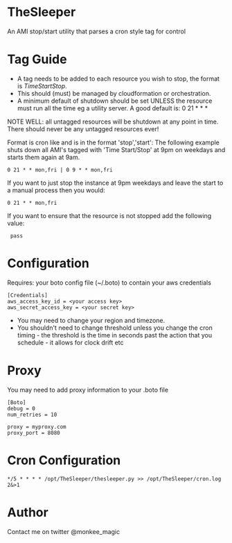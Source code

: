 TheSleeper
==========

An AMI stop/start utility that parses a cron style tag for control


Tag Guide
==========
 + A tag needs to be added to each resource you wish to stop, the format is *TimeStartStop*.
 + This should (must) be managed by cloudformation or orchestration.
 + A minimum default of shutdown should be set UNLESS the resource must run all the time eg a utility server. A good default is: 0 21 * * *


NOTE WELL: all untagged resources will be shutdown at any point in time. There should never be any untagged resources ever!

Format is cron like and is in the format 'stop','start': The following example shuts down all AMI's tagged with 'Time Start/Stop' at 9pm on weekdays and starts them again at 9am.

    0 21 * * mon,fri | 0 9 * * mon,fri



If you want to just stop the instance  at 9pm weekdays and leave the start to a manual process then you would:

    0 21 * * mon,fri

If you want to ensure that the resource is not stopped add the following value:

     pass

Configuration
==========
Requires: your boto config file (~/.boto) to contain your aws credentials

    [Credentials]
    aws_access_key_id = <your access key>
    aws_secret_access_key = <your secret key>

 + You may need to change your region and timezone.
 + You shouldn't need to change threshold unless you change the cron timing -
     the threshold is the time in seconds past the action that you schedule  - it allows for clock drift etc

Proxy
==========
You may need to add proxy information to your .boto file

    [Boto]
    debug = 0
    num_retries = 10

    proxy = myproxy.com
    proxy_port = 8080


Cron Configuration
==========

    */5 * * * * /opt/TheSleeper/thesleeper.py >> /opt/TheSleeper/cron.log 2&>1

Author
==========
Contact me on twitter @monkee_magic